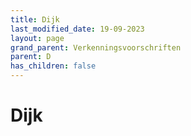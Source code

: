 ```yaml
---
title: Dijk
last_modified_date: 19-09-2023
layout: page
grand_parent: Verkenningsvoorschriften
parent: D
has_children: false
---
```


Dijk
====

